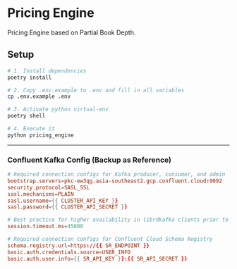 # Pricing Engine

Pricing Engine based on Partial Book Depth.

## Setup

```bash
# 1. Install dependencies
poetry install

# 2. Copy .env.example to .env and fill in all variables
cp .env.example .env

# 3. Activate python virtual-env
poetry shell

# 4. Execute it
python pricing_engine
```

---
### Confluent Kafka Config (Backup as Reference)

```conf
# Required connection configs for Kafka producer, consumer, and admin
bootstrap.servers=pkc-ew3qg.asia-southeast2.gcp.confluent.cloud:9092
security.protocol=SASL_SSL
sasl.mechanisms=PLAIN
sasl.username={{ CLUSTER_API_KEY }}
sasl.password={{ CLUSTER_API_SECRET }}

# Best practice for higher availability in librdkafka clients prior to 1.7
session.timeout.ms=45000

# Required connection configs for Confluent Cloud Schema Registry
schema.registry.url=https://{{ SR_ENDPOINT }}
basic.auth.credentials.source=USER_INFO
basic.auth.user.info={{ SR_API_KEY }}:{{ SR_API_SECRET }}
```